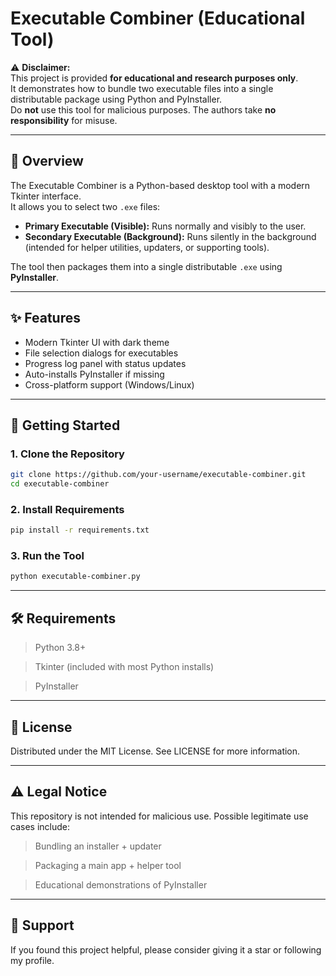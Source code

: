 # Executable Combiner (Educational Tool)

⚠️ **Disclaimer:**  
This project is provided **for educational and research purposes only**.  
It demonstrates how to bundle two executable files into a single distributable package using Python and PyInstaller.  
Do **not** use this tool for malicious purposes. The authors take **no responsibility** for misuse.  

---

## 📌 Overview
The Executable Combiner is a Python-based desktop tool with a modern Tkinter interface.  
It allows you to select two `.exe` files:

- **Primary Executable (Visible):** Runs normally and visibly to the user.  
- **Secondary Executable (Background):** Runs silently in the background (intended for helper utilities, updaters, or supporting tools).  

The tool then packages them into a single distributable `.exe` using **PyInstaller**.

---

## ✨ Features
- Modern Tkinter UI with dark theme  
- File selection dialogs for executables  
- Progress log panel with status updates  
- Auto-installs PyInstaller if missing  
- Cross-platform support (Windows/Linux)  

---

## 🚀 Getting Started

### 1. Clone the Repository
```bash
git clone https://github.com/your-username/executable-combiner.git
cd executable-combiner
```

### 2. Install Requirements
```bash
pip install -r requirements.txt
```

### 3. Run the Tool
```bash
python executable-combiner.py
```

---

## 🛠️ Requirements

> Python 3.8+

> Tkinter (included with most Python installs)

> PyInstaller

---

## 📜 License

Distributed under the MIT License. See LICENSE for more information.

---

## ⚠️ Legal Notice

This repository is not intended for malicious use.
Possible legitimate use cases include:

> Bundling an installer + updater

> Packaging a main app + helper tool

> Educational demonstrations of PyInstaller

---

## 💌 Support
If you found this project helpful, please consider giving it a star or following my profile.
